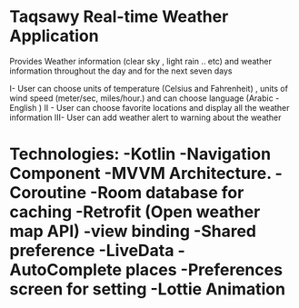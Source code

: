 # Taqsawy Real-time Weather Application

Provides Weather information (clear sky , light rain .. etc) and weather information throughout the day and for the next seven days

I- User can choose units of temperature (Celsius and Fahrenheit) , units of wind speed (meter/sec, miles/hour.) and can choose language (Arabic - English )
II - User can choose favorite locations and display all the weather information 
III- User can add weather alert to warning about the weather

Technologies:
-Kotlin
-Navigation Component
-MVVM Architecture.
-Coroutine
-Room database for caching
-Retrofit (Open weather map API)
-view binding
-Shared preference 
-LiveData
-AutoComplete places
-Preferences screen for setting
-Lottie Animation
============
